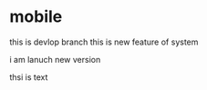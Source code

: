 # mobile
 


this is devlop branch 
this is new feature of system

i am lanuch new version

thsi is text

